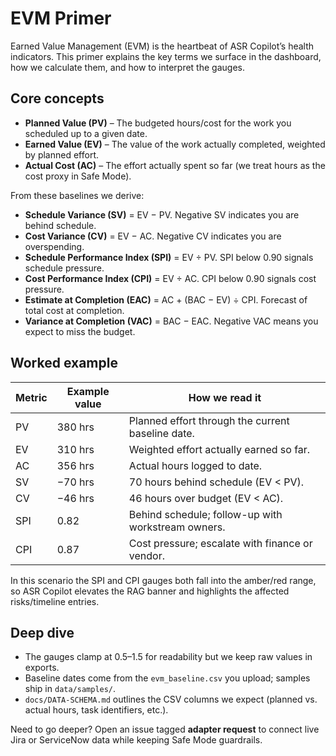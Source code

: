 # EVM Primer

Earned Value Management (EVM) is the heartbeat of ASR Copilot’s health indicators. This primer explains the key terms we surface in the dashboard, how we calculate them, and how to interpret the gauges.

## Core concepts

- **Planned Value (PV)** – The budgeted hours/cost for the work you scheduled up to a given date.
- **Earned Value (EV)** – The value of the work actually completed, weighted by planned effort.
- **Actual Cost (AC)** – The effort actually spent so far (we treat hours as the cost proxy in Safe Mode).

From these baselines we derive:

- **Schedule Variance (SV)** = EV − PV. Negative SV indicates you are behind schedule.
- **Cost Variance (CV)** = EV − AC. Negative CV indicates you are overspending.
- **Schedule Performance Index (SPI)** = EV ÷ PV. SPI below 0.90 signals schedule pressure.
- **Cost Performance Index (CPI)** = EV ÷ AC. CPI below 0.90 signals cost pressure.
- **Estimate at Completion (EAC)** = AC + (BAC − EV) ÷ CPI. Forecast of total cost at completion.
- **Variance at Completion (VAC)** = BAC − EAC. Negative VAC means you expect to miss the budget.

## Worked example

| Metric | Example value | How we read it |
| --- | --- | --- |
| PV | 380 hrs | Planned effort through the current baseline date. |
| EV | 310 hrs | Weighted effort actually earned so far. |
| AC | 356 hrs | Actual hours logged to date. |
| SV | −70 hrs | 70 hours behind schedule (EV < PV). |
| CV | −46 hrs | 46 hours over budget (EV < AC). |
| SPI | 0.82 | Behind schedule; follow-up with workstream owners. |
| CPI | 0.87 | Cost pressure; escalate with finance or vendor. |

In this scenario the SPI and CPI gauges both fall into the amber/red range, so ASR Copilot elevates the RAG banner and highlights the affected risks/timeline entries.

## Deep dive

- The gauges clamp at 0.5–1.5 for readability but we keep raw values in exports.
- Baseline dates come from the `evm_baseline.csv` you upload; samples ship in `data/samples/`.
- `docs/DATA-SCHEMA.md` outlines the CSV columns we expect (planned vs. actual hours, task identifiers, etc.).

Need to go deeper? Open an issue tagged **adapter request** to connect live Jira or ServiceNow data while keeping Safe Mode guardrails.
